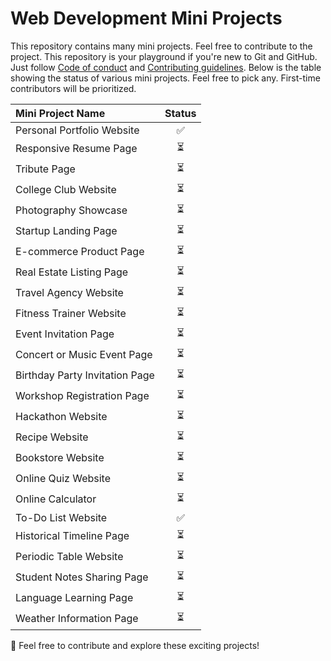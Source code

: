 # Web Development Mini Projects

This repository contains many mini projects. Feel free to contribute to the project. This repository is your playground if you're new to Git and GitHub. Just follow [Code of conduct]() and [Contributing guidelines](). Below is the table showing the status of various mini projects. Feel free to pick any. First-time contributors will be prioritized.

| Mini Project Name                              | Status |
| :--------------------------------------------- | :----: |
| Personal Portfolio Website                     |   ✅   |
| Responsive Resume Page                         |   ⏳   |
| Tribute Page                                   |   ⏳   |
| College Club Website                           |   ⏳   |
| Photography Showcase                           |   ⏳   |
| Startup Landing Page                           |   ⏳   |
| E-commerce Product Page                        |   ⏳   |
| Real Estate Listing Page                       |   ⏳   |
| Travel Agency Website                          |   ⏳   |
| Fitness Trainer Website                        |   ⏳   |
| Event Invitation Page                          |   ⏳   |
| Concert or Music Event Page                    |   ⏳   |
| Birthday Party Invitation Page                 |   ⏳   |
| Workshop Registration Page                     |   ⏳   |
| Hackathon Website                              |   ⏳   |
| Recipe Website                                 |   ⏳   |
| Bookstore Website                              |   ⏳   |
| Online Quiz Website                            |   ⏳   |
| Online Calculator                              |   ⏳   |
| To-Do List Website                             |   ✅   |
| Historical Timeline Page                       |   ⏳   |
| Periodic Table Website                         |   ⏳   |
| Student Notes Sharing Page                     |   ⏳   |
| Language Learning Page                         |   ⏳   |
| Weather Information Page                       |   ⏳   |

🚀 Feel free to contribute and explore these exciting projects!
